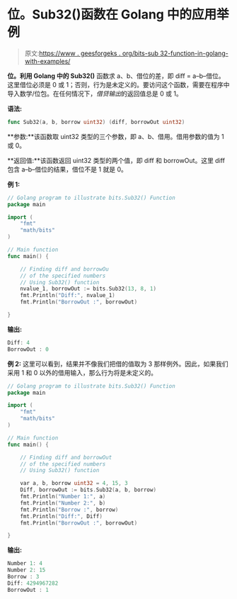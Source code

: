 # 位。Sub32()函数在 Golang 中的应用举例

> 原文:[https://www . geesforgeks . org/bits-sub 32-function-in-golang-with-examples/](https://www.geeksforgeeks.org/bits-sub32-function-in-golang-with-examples/)

**位。利用 Golang 中的 Sub32()** 函数求 a、b、借位的差，即 diff = a–b–借位。这里借位必须是 0 或 1；否则，行为是未定义的。要访问这个函数，需要在程序中导入数学/位包。在任何情况下，*借贷输出*的返回值总是 0 或 1。

**语法:**

```go
func Sub32(a, b, borrow uint32) (diff, borrowOut uint32)

```

**参数:**该函数取 uint32 类型的三个参数，即 a、b、借用。借用参数的值为 1 或 0。

**返回值:**该函数返回 uint32 类型的两个值，即 diff 和 borrowOut。这里 diff 包含 a–b–借位的结果，借位不是 1 就是 0。

**例 1:**

```go
// Golang program to illustrate bits.Sub32() Function
package main

import (
    "fmt"
    "math/bits"
)

// Main function
func main() {

    // Finding diff and borrowOu
    // of the specified numbers
    // Using Sub32() function
    nvalue_1, borrowOut := bits.Sub32(13, 8, 1)
    fmt.Println("Diff:", nvalue_1)
    fmt.Println("BorrowOut :", borrowOut)

}
```

**输出:**

```go
Diff: 4
BorrowOut : 0

```

**例 2:** 这里可以看到，结果并不像我们把借的值取为 3 那样例外。因此，如果我们采用 1 和 0 以外的借用输入，那么行为将是未定义的。

```go
// Golang program to illustrate bits.Sub32() Function
package main

import (
    "fmt"
    "math/bits"
)

// Main function
func main() {

    // Finding diff and borrowOut
    // of the specified numbers
    // Using Sub32() function

    var a, b, borrow uint32 = 4, 15, 3
    Diff, borrowOut := bits.Sub32(a, b, borrow)
    fmt.Println("Number 1:", a)
    fmt.Println("Number 2:", b)
    fmt.Println("Borrow :", borrow)
    fmt.Println("Diff:", Diff)
    fmt.Println("BorrowOut :", borrowOut)

}
```

**输出:**

```go
Number 1: 4
Number 2: 15
Borrow : 3
Diff: 4294967282
BorrowOut : 1

```